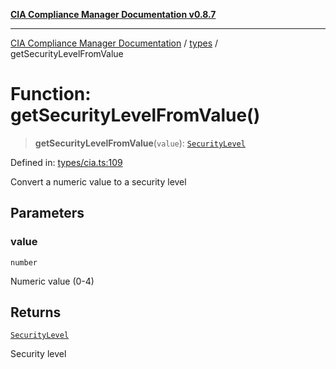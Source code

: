 [**CIA Compliance Manager Documentation v0.8.7**](../../README.md)

***

[CIA Compliance Manager Documentation](../../modules.md) / [types](../README.md) / getSecurityLevelFromValue

# Function: getSecurityLevelFromValue()

> **getSecurityLevelFromValue**(`value`): [`SecurityLevel`](../../index/type-aliases/SecurityLevel.md)

Defined in: [types/cia.ts:109](https://github.com/Hack23/cia-compliance-manager/blob/c1b03266cad85c2f58531e3fd0aea147fa649ae0/src/types/cia.ts#L109)

Convert a numeric value to a security level

## Parameters

### value

`number`

Numeric value (0-4)

## Returns

[`SecurityLevel`](../../index/type-aliases/SecurityLevel.md)

Security level
